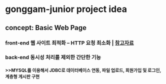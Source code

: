 # gonggam-junior project idea
## concept: Basic Web Page
### front-end  웹 사이트 최적화 – HTTP 요청 최소화 | [참고자료](https://wikibook.co.kr/article/web-sites-optimization-1)  
### back-end  동시성 처리를 제외한 간단한 기능  
#### >>MYSQL를 이용해서 JDBC로 데이터베이스 연동, 파일 업로드, 회원가입 및 로그인, 계층형 게시판 구현

